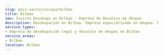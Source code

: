 ```yaml
---
slug: pais-vasco/vizcaya/bilbao
title: Bilbao
seo: Invicto Desokupa en Bilbao - Empresa de Desalojo de Okupas
description: Desokupación en Bilbao. Empresa especializada en okupas. Mediación legal y desalojo express. Presupuesto gratuito.
service_types:
- Empresa de desokupación legal y desalojo de okupas en Bilbao
service_areas:
- Bilbao
location: Bilbao
---
```

